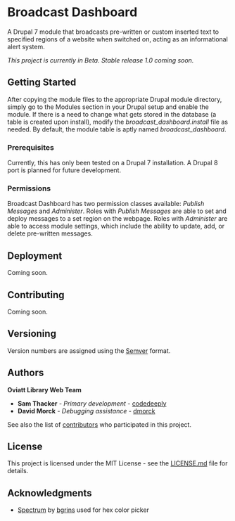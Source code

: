 # Broadcast Dashboard

A Drupal 7 module that broadcasts pre-written or custom inserted text to specified regions of a website when switched on, acting as an informational alert system.

*This project is currently in Beta. Stable release 1.0 coming soon.*

## Getting Started

After copying the module files to the appropriate Drupal module directory, simply go to the Modules section in your Drupal setup and enable the module. If there is a need to change what gets stored in the database (a table is created upon install), modify the *broadcast_dashboard.install* file as needed. By default, the module table is aptly named *broadcast_dashboard*.

### Prerequisites

Currently, this has only been tested on a Drupal 7 installation. A Drupal 8 port is planned for future development.

### Permissions

Broadcast Dashboard has two permission classes available: *Publish Messages* and *Administer*. Roles with *Publish Messages* are able to set and deploy messages to a set region on the webpage. Roles with *Administer* are able to access module settings, which include the ability to update, add, or delete pre-written messages.

## Deployment

Coming soon.

## Contributing

Coming soon.

## Versioning

Version numbers are assigned using the [Semver](https://semver.org) format.

## Authors

**Oviatt Library Web Team**
* **Sam Thacker** - *Primary development* - [codedeeply](https://github.com/codedeeply)
* **David Morck** - *Debugging assistance* - [dmorck](https://github.com/dmorck)

See also the list of [contributors](https://github.com/OviattLibrary/broadcast-dashboard/contributors) who participated in this project.

## License

This project is licensed under the MIT License - see the [LICENSE.md](https://github.com/OviattLibrary/broadcast-dashboard/blob/master/LICENSE.md) file for details.

## Acknowledgments

* [Spectrum](https://github.com/bgrins/spectrum) by [bgrins](https://github.com/bgrins) used for hex color picker